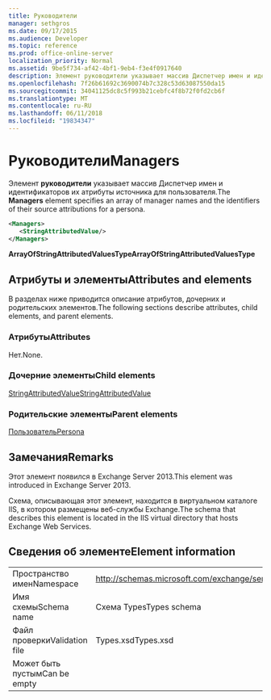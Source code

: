 ```yaml
---
title: Руководители
manager: sethgros
ms.date: 09/17/2015
ms.audience: Developer
ms.topic: reference
ms.prod: office-online-server
localization_priority: Normal
ms.assetid: 9be5f734-af42-4bf1-9eb4-f3e4f0917640
description: Элемент руководители указывает массив Диспетчер имен и идентификаторов их атрибуты источника для пользователя.
ms.openlocfilehash: 7f26b61692c3690074b7c328c53d63087550da15
ms.sourcegitcommit: 34041125dc8c5f993b21cebfc4f8b72f0fd2cb6f
ms.translationtype: MT
ms.contentlocale: ru-RU
ms.lasthandoff: 06/11/2018
ms.locfileid: "19834347"
---
```

# <a name="managers"></a><span data-ttu-id="e0af7-103">Руководители</span><span class="sxs-lookup"><span data-stu-id="e0af7-103">Managers</span></span>

<span data-ttu-id="e0af7-104">Элемент **руководители** указывает массив Диспетчер имен и идентификаторов их атрибуты источника для пользователя.</span><span class="sxs-lookup"><span data-stu-id="e0af7-104">The **Managers** element specifies an array of manager names and the identifiers of their source attributions for a persona.</span></span> 
  
```XML
<Managers>
   <StringAttributedValue/>
</Managers>
```

 <span data-ttu-id="e0af7-105">**ArrayOfStringAttributedValuesType**</span><span class="sxs-lookup"><span data-stu-id="e0af7-105">**ArrayOfStringAttributedValuesType**</span></span>
## <a name="attributes-and-elements"></a><span data-ttu-id="e0af7-106">Атрибуты и элементы</span><span class="sxs-lookup"><span data-stu-id="e0af7-106">Attributes and elements</span></span>

<span data-ttu-id="e0af7-107">В разделах ниже приводится описание атрибутов, дочерних и родительских элементов.</span><span class="sxs-lookup"><span data-stu-id="e0af7-107">The following sections describe attributes, child elements, and parent elements.</span></span>
  
### <a name="attributes"></a><span data-ttu-id="e0af7-108">Атрибуты</span><span class="sxs-lookup"><span data-stu-id="e0af7-108">Attributes</span></span>

<span data-ttu-id="e0af7-109">Нет.</span><span class="sxs-lookup"><span data-stu-id="e0af7-109">None.</span></span>
  
### <a name="child-elements"></a><span data-ttu-id="e0af7-110">Дочерние элементы</span><span class="sxs-lookup"><span data-stu-id="e0af7-110">Child elements</span></span>

[<span data-ttu-id="e0af7-111">StringAttributedValue</span><span class="sxs-lookup"><span data-stu-id="e0af7-111">StringAttributedValue</span></span>](stringattributedvalue.md)
  
### <a name="parent-elements"></a><span data-ttu-id="e0af7-112">Родительские элементы</span><span class="sxs-lookup"><span data-stu-id="e0af7-112">Parent elements</span></span>

[<span data-ttu-id="e0af7-113">Пользователь</span><span class="sxs-lookup"><span data-stu-id="e0af7-113">Persona</span></span>](persona.md)
  
## <a name="remarks"></a><span data-ttu-id="e0af7-114">Замечания</span><span class="sxs-lookup"><span data-stu-id="e0af7-114">Remarks</span></span>

<span data-ttu-id="e0af7-115">Этот элемент появился в Exchange Server 2013.</span><span class="sxs-lookup"><span data-stu-id="e0af7-115">This element was introduced in Exchange Server 2013.</span></span>
  
<span data-ttu-id="e0af7-116">Схема, описывающая этот элемент, находится в виртуальном каталоге IIS, в котором размещены веб-службы Exchange.</span><span class="sxs-lookup"><span data-stu-id="e0af7-116">The schema that describes this element is located in the IIS virtual directory that hosts Exchange Web Services.</span></span>
  
## <a name="element-information"></a><span data-ttu-id="e0af7-117">Сведения об элементе</span><span class="sxs-lookup"><span data-stu-id="e0af7-117">Element information</span></span>

|||
|:-----|:-----|
|<span data-ttu-id="e0af7-118">Пространство имен</span><span class="sxs-lookup"><span data-stu-id="e0af7-118">Namespace</span></span>  <br/> |http://schemas.microsoft.com/exchange/services/2006/types  <br/> |
|<span data-ttu-id="e0af7-119">Имя схемы</span><span class="sxs-lookup"><span data-stu-id="e0af7-119">Schema name</span></span>  <br/> |<span data-ttu-id="e0af7-120">Схема Types</span><span class="sxs-lookup"><span data-stu-id="e0af7-120">Types schema</span></span>  <br/> |
|<span data-ttu-id="e0af7-121">Файл проверки</span><span class="sxs-lookup"><span data-stu-id="e0af7-121">Validation file</span></span>  <br/> |<span data-ttu-id="e0af7-122">Types.xsd</span><span class="sxs-lookup"><span data-stu-id="e0af7-122">Types.xsd</span></span>  <br/> |
|<span data-ttu-id="e0af7-123">Может быть пустым</span><span class="sxs-lookup"><span data-stu-id="e0af7-123">Can be empty</span></span>  <br/> ||
   

